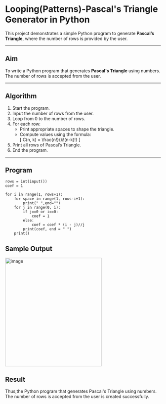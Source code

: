 #  Looping(Patterns)-Pascal's Triangle Generator in Python

This project demonstrates a simple Python program to generate **Pascal’s Triangle**, where the number of rows is provided by the user.

---

## Aim

To write a Python program that generates **Pascal's Triangle** using numbers. The number of rows is accepted from the user.

---

##  Algorithm

1. Start the program.
2. Input the number of rows from the user.
3. Loop from 0 to the number of rows.
4. For each row:
   - Print appropriate spaces to shape the triangle.
   - Compute values using the formula:  
     \[
     C(n, k) = \frac{n!}{k!(n-k)!}
     \]
5. Print all rows of Pascal’s Triangle.
6. End the program.

---

## Program
~~~
rows = int(input())
coef = 1

for i in range(1, rows+1):
    for space in range(1, rows-i+1):
        print(" ",end="")
    for j in range(0, i):
        if j==0 or i==0:
            coef = 1
        else:
            coef = coef * (i - j)//j
        print(coef, end = " ")
    print()
~~~

## Sample Output
<img width="312" height="351" alt="image" src="https://github.com/user-attachments/assets/1e240cc9-c1ee-4364-ac19-30f9e81bb738" />

## Result
Thus,the Python program that generates Pascal's Triangle using numbers. The number of rows is accepted from the user is created successfully.
